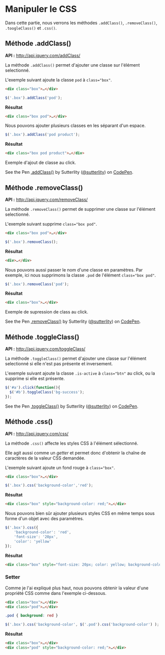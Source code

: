 # Manipuler le CSS

Dans cette partie, nous verrons les méthodes `.addClass()`, `.removeClass()`, `.toogleClass()` et `.css()`.

## Méthode .addClass()

**API :** http://api.jquery.com/addClass/

La méthode `.addClass()` permet d'ajouter une classe sur l'élément selectionné.

L'exemple suivant ajoute la classe `pod` à `class="box"`.

```html
<div class="box">…</div>
```

```js
$('.box').addClass('pod');
```

**Résultat**

```html
<div class="box pod">…</div>
```

Nous pouvons ajouter plusieurs classes en les séparant d'un espace.

```js
$('.box').addClass('pod product');
```

**Résultat**

```html
<div class="box pod product">…</div>
```

Exemple d'ajout de classe au click.

<p data-height="180" data-theme-id="7816" data-slug-hash="qmuCr" data-default-tab="result" class='codepen'>See the Pen <a href='http://codepen.io/sutterlity/pen/qmuCr/'>.addClass()</a> by Sutterlity (<a href='http://codepen.io/sutterlity'>@sutterlity</a>) on <a href='http://codepen.io'>CodePen</a>.</p>

## Méthode .removeClass()

**API :** http://api.jquery.com/removeClass/

La méthode `.removeClass()` permet de supprimer une classe sur l'élément selectionné.

L'exemple suivant supprime `class="box pod"`.

```html
<div class="box pod">…</div>
```

```js
$('.box').removeClass();
```

**Résultat**

```html
<div>…</div>
```

Nous pouvons aussi passer le nom d'une classe en paramètres.
Par exemple, ici nous supprimons la classe `.pod` de l'élément `class="box pod"`.

```js
$('.box').removeClass('pod');
```

**Résultat**

```html
<div class="box">…</div>
```

Exemple de supression de class au click.

<p data-height="180" data-theme-id="7816" data-slug-hash="ILbkv" data-default-tab="result" class='codepen'>See the Pen <a href='http://codepen.io/sutterlity/pen/ILbkv/'>.removeClass()</a> by Sutterlity (<a href='http://codepen.io/sutterlity'>@sutterlity</a>) on <a href='http://codepen.io'>CodePen</a>.</p>

## Méthode .toggleClass()

**API :** http://api.jquery.com/toggleClass/

La méthode `.toggleClass()` permet d'ajouter une classe sur l'élément selectionné si elle n'est pas présente et inversement.

L'exemple suivant ajoute la classe `.is-active` à `class="btn"` au click, ou la supprime si elle est présente.

```js
$('#a').click(function(){
  $('#b').toggleClass('bg-success');
});
```

<p data-height="180" data-theme-id="7816" data-slug-hash="AvzIk" data-default-tab="result" class='codepen'>See the Pen <a href='http://codepen.io/sutterlity/pen/AvzIk/'>.toggleClass()</a> by Sutterlity (<a href='http://codepen.io/sutterlity'>@sutterlity</a>) on <a href='http://codepen.io'>CodePen</a>.</p>

## Méthode .css()

**API :** http://api.jquery.com/css/

La méthode `.css()` affecte les styles CSS à l'élément sélectionné.

Elle agit aussi comme un *getter* et permet donc d'obtenir la chaîne de caractères de la valeur CSS demandée.

L'exemple suivant ajoute un fond rouge à `class="box"`.

```html
<div class="box">…</div>
```

```js
$('.box').css('background-color','red');
```

**Résultat**

```html
<div class="box" style="background-color: red;">…</div>
```

Nous pouvons bien sûr ajouter plusieurs styles CSS en même temps sous forme d'un objet avec des paramètres.

```js
$('.box').css({
    'background-color': 'red',
    'font-size': '20px',
    'color': 'yellow'
});
```

**Résultat**

```html
<div class="box" style="font-size: 20px; color: yellow; background-color: red;">…</div>
```

### Setter

Comme je l'ai expliqué plus haut, nous pouvons obtenir la valeur d'une propriété CSS comme dans l'exemple ci-dessous.

```html
<div class="box">…</div>
<div class="pod">…</div>
```

```css
.pod { background: red }
```

```js
$('.box').css('background-color', $('.pod').css('background-color') );
```

**Résultat**

```html
<div class="box">…</div>
<div class="pod" style="background-color: red;">…</div>
```

<script async src="//codepen.io/assets/embed/ei.js"></script>



